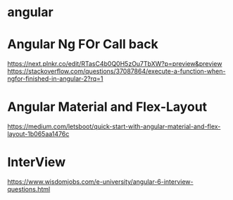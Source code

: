 # angular
# Angular Ng FOr Call back
https://next.plnkr.co/edit/RTasC4b0Q0H5zOu7TbXW?p=preview&preview
https://stackoverflow.com/questions/37087864/execute-a-function-when-ngfor-finished-in-angular-2?rq=1

# Angular Material and Flex-Layout
https://medium.com/letsboot/quick-start-with-angular-material-and-flex-layout-1b065aa1476c

# InterView

https://www.wisdomjobs.com/e-university/angular-6-interview-questions.html

